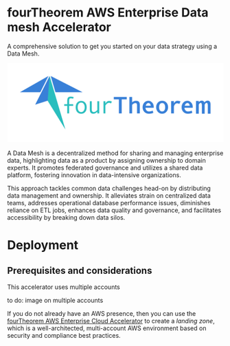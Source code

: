 # fourTheorem AWS Enterprise Data mesh Accelerator
A comprehensive solution to get you started on your data strategy using a Data Mesh. 

![fourTheorem](images/logo.png)

A Data Mesh is a decentralized method for sharing and managing enterprise data, highlighting data as a product by assigning ownership to domain experts. It promotes federated governance and utilizes a shared data platform, fostering innovation in data-intensive organizations.

This approach tackles common data challenges head-on by distributing data management and ownership. It alleviates strain on centralized data teams, addresses operational database performance issues, diminishes reliance on ETL jobs, enhances data quality and governance, and facilitates accessibility by breaking down data silos.

# Deployment

## Prerequisites and considerations
This accelerator uses multiple accounts 

to do: image on multiple accounts

If you do not already have an AWS presence, then you can use the [fourTheorem AWS Enterprise Cloud Accelerator](https://github.com/fourTheorem/aws-enterprise-cloud-acceleration) to create a *landing zone*, which is a well-architected, multi-account AWS environment based on security and compliance best practices.

